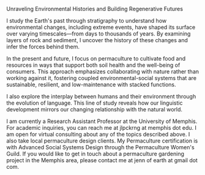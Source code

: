 Unraveling Environmental Histories and Building Regenerative Futures 

I study the Earth's past through stratigraphy to understand how environmental changes, including extreme events, have shaped its surface over varying timescales—from days to thousands of years. By examining layers of rock and sediment, I uncover the history of these changes and infer the forces behind them.

In the present and future, I focus on permaculture to cultivate food and resources in ways that support both soil health and the well-being of consumers. This approach emphasizes collaborating with nature rather than working against it, fostering coupled environmental-social systems that are sustainable, resilient, and low-maintenance with stacked functions.

I also explore the interplay between humans and their environment through the evolution of language. This line of study reveals how our linguistic development mirrors our changing relationship with the natural world. 


I am currently a Research Assistant Professor at the University of Memphis. For academic inquiries, you can reach me at jlpckrng at memphis dot edu. I am open for virtual consulting about any of the topics described above. I also take local permaculture design clients. My Permaculture certification is with Advanced Social Systems Design through the Permaculture Women's Guild. If you would like to get in touch about a permaculture gardening project in the Memphis area, please contact me at jenn of earth at gmail dot com. 
